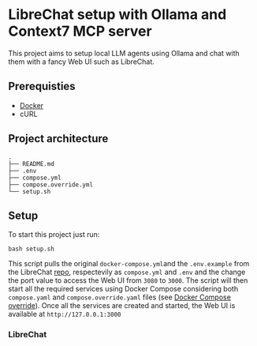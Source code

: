 # LibreChat setup with Ollama and Context7 MCP server

This project aims to setup local LLM agents using Ollama and chat with them with a fancy Web UI such as LibreChat.

## Prerequisties

* [Docker]()
* cURL

## Project architecture
```
.
├── README.md
├── .env
├── compose.yml
├── compose.override.yml
└── setup.sh
```

## Setup

To start this project just run:

```shell
bash setup.sh
```

This script pulls the original `docker-compose.yml`and the `.env.example` from the LibreChat [repo](), respectevily as `compose.yml` and `.env` and the change the port value to access the Web UI from `3080` to `3000`. The script will then start all the required services using Docker Compose considering both `compose.yaml` and `compose.override.yaml` files (see [Docker Compose override]()).
Once all the services are created and started, the Web UI is available at `http://127.0.0.1:3000`

### LibreChat

